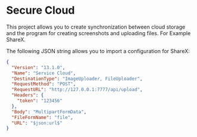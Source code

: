 # Secure Cloud
This project allows you to create synchronization between cloud storage and the program for creating screenshots and uploading files. For Example ShareX.

The following JSON string allows you to import a configuration for ShareX:

```JSON
{
  "Version": "13.1.0",
  "Name": "Service Cloud",
  "DestinationType": "ImageUploader, FileUploader",
  "RequestMethod": "POST",
  "RequestURL": "http://127.0.0.1:7777/api/upload",
  "Headers": {
    "token": "123456"
  },
  "Body": "MultipartFormData",
  "FileFormName": "file",
  "URL": "$json:url$"
}
```

